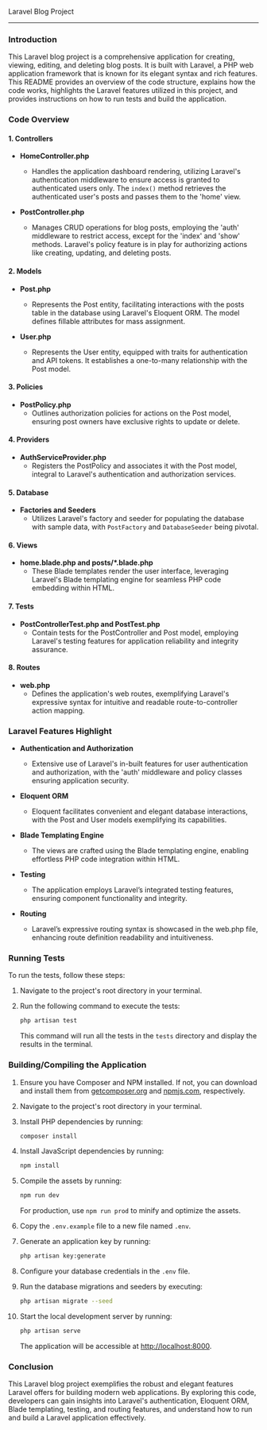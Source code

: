 Laravel Blog Project

---

### Introduction

This Laravel blog project is a comprehensive application for creating, viewing, editing, and deleting blog posts. It is built with Laravel, a PHP web application framework that is known for its elegant syntax and rich features. This README provides an overview of the code structure, explains how the code works, highlights the Laravel features utilized in this project, and provides instructions on how to run tests and build the application.

### Code Overview

#### 1. Controllers

- **HomeController.php**
    - Handles the application dashboard rendering, utilizing Laravel's authentication middleware to ensure access is granted to authenticated users only. The `index()` method retrieves the authenticated user's posts and passes them to the 'home' view.

- **PostController.php**
    - Manages CRUD operations for blog posts, employing the 'auth' middleware to restrict access, except for the 'index' and 'show' methods. Laravel's policy feature is in play for authorizing actions like creating, updating, and deleting posts.

#### 2. Models

- **Post.php**
    - Represents the Post entity, facilitating interactions with the posts table in the database using Laravel's Eloquent ORM. The model defines fillable attributes for mass assignment.

- **User.php**
    - Represents the User entity, equipped with traits for authentication and API tokens. It establishes a one-to-many relationship with the Post model.

#### 3. Policies

- **PostPolicy.php**
    - Outlines authorization policies for actions on the Post model, ensuring post owners have exclusive rights to update or delete.

#### 4. Providers

- **AuthServiceProvider.php**
    - Registers the PostPolicy and associates it with the Post model, integral to Laravel's authentication and authorization services.

#### 5. Database

- **Factories and Seeders**
    - Utilizes Laravel's factory and seeder for populating the database with sample data, with `PostFactory` and `DatabaseSeeder` being pivotal.

#### 6. Views

- **home.blade.php and posts/*.blade.php**
    - These Blade templates render the user interface, leveraging Laravel's Blade templating engine for seamless PHP code embedding within HTML.

#### 7. Tests

- **PostControllerTest.php and PostTest.php**
    - Contain tests for the PostController and Post model, employing Laravel's testing features for application reliability and integrity assurance.

#### 8. Routes

- **web.php**
    - Defines the application's web routes, exemplifying Laravel's expressive syntax for intuitive and readable route-to-controller action mapping.

### Laravel Features Highlight

- **Authentication and Authorization**
    - Extensive use of Laravel's in-built features for user authentication and authorization, with the 'auth' middleware and policy classes ensuring application security.

- **Eloquent ORM**
    - Eloquent facilitates convenient and elegant database interactions, with the Post and User models exemplifying its capabilities.

- **Blade Templating Engine**
    - The views are crafted using the Blade templating engine, enabling effortless PHP code integration within HTML.

- **Testing**
    - The application employs Laravel’s integrated testing features, ensuring component functionality and integrity.

- **Routing**
    - Laravel’s expressive routing syntax is showcased in the web.php file, enhancing route definition readability and intuitiveness.

### Running Tests

To run the tests, follow these steps:

1. Navigate to the project's root directory in your terminal.

2. Run the following command to execute the tests:
    ```bash
    php artisan test
    ```
   This command will run all the tests in the `tests` directory and display the results in the terminal.

### Building/Compiling the Application

1. Ensure you have Composer and NPM installed. If not, you can download and install them from [getcomposer.org](https://getcomposer.org/) and [npmjs.com](https://www.npmjs.com/), respectively.

2. Navigate to the project's root directory in your terminal.

3. Install PHP dependencies by running:
    ```bash
    composer install
    ```

4. Install JavaScript dependencies by running:
    ```bash
    npm install
    ```

5. Compile the assets by running:
    ```bash
    npm run dev
    ```
   For production, use `npm run prod` to minify and optimize the assets.

6. Copy the `.env.example` file to a new file named `.env`.

7. Generate an application key by running:
    ```bash
    php artisan key:generate
    ```

8. Configure your database credentials in the `.env` file.

9. Run the database migrations and seeders by executing:
    ```bash
    php artisan migrate --seed
    ```

10. Start the local development server by running:
    ```bash
    php artisan serve
    ```
    The application will be accessible at [http://localhost:8000](http://localhost:8000).

### Conclusion

This Laravel blog project exemplifies the robust and elegant features Laravel offers for building modern web applications. By exploring this code, developers can gain insights into Laravel's authentication, Eloquent ORM, Blade templating, testing, and routing features, and understand how to run and build a Laravel application effectively.